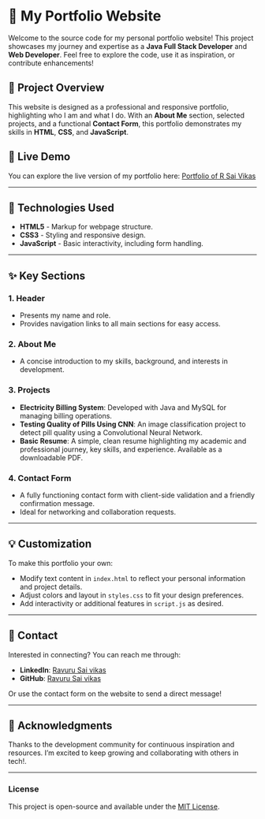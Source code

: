 # 📂 My Portfolio Website

Welcome to the source code for my personal portfolio website! This project showcases my journey and expertise as a **Java Full Stack Developer** and **Web Developer**. Feel free to explore the code, use it as inspiration, or contribute enhancements!

## 🌟 Project Overview

This website is designed as a professional and responsive portfolio, highlighting who I am and what I do. With an **About Me** section, selected projects, and a functional **Contact Form**, this portfolio demonstrates my skills in **HTML**, **CSS**, and **JavaScript**.

## 🚀 Live Demo

You can explore the live version of my portfolio here: [Portfolio of R Sai Vikas](http://127.0.0.1:5503/index.html)

---

## 🔧 Technologies Used

- **HTML5** - Markup for webpage structure.
- **CSS3** - Styling and responsive design.
- **JavaScript** - Basic interactivity, including form handling.

---

## ✨ Key Sections

### 1. **Header**
   - Presents my name and role.
   - Provides navigation links to all main sections for easy access.

### 2. **About Me**
   - A concise introduction to my skills, background, and interests in development.

### 3. **Projects**
   - **Electricity Billing System**: Developed with Java and MySQL for managing billing operations.
   - **Testing Quality of Pills Using CNN**: An image classification project to detect pill quality using a Convolutional Neural Network.
   - **Basic Resume**: A simple, clean resume highlighting my academic and professional journey, key skills, and experience. Available as a downloadable PDF.

### 4. **Contact Form**
   - A fully functioning contact form with client-side validation and a friendly confirmation message.
   - Ideal for networking and collaboration requests.

---

## 💡 Customization

To make this portfolio your own:
- Modify text content in `index.html` to reflect your personal information and project details.
- Adjust colors and layout in `styles.css` to fit your design preferences.
- Add interactivity or additional features in `script.js` as desired.

---

## 💬 Contact

Interested in connecting? You can reach me through:
- **LinkedIn**: [Ravuru Sai vikas](https://www.linkedin.com/in/sai-vikas-ravuru-b3001b295/)
- **GitHub**: [Ravuru Sai vikas](https://github.com/saivikasravuru)
  
Or use the contact form on the website to send a direct message!

---

## 🎉 Acknowledgments

Thanks to the development community for continuous inspiration and resources. I’m excited to keep growing and collaborating with others in tech!.

---

### License

This project is open-source and available under the [MIT License](LICENSE).

